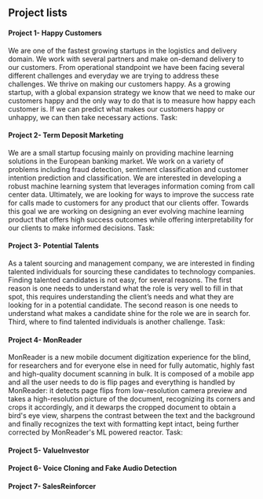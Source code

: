 ## Project lists
#### Project 1- Happy Customers
We are one of the fastest growing startups in the logistics and delivery domain. We work with several partners and make on-demand delivery to our customers. From operational standpoint we have been facing several different challenges and everyday we are trying to address these challenges. We thrive on making our customers happy. As a growing startup, with a global expansion strategy we know that we need to make our customers happy and the only way to do that is to measure how happy each customer is. If we can predict what makes our customers happy or unhappy, we can then take necessary actions.
Task:

#### Project 2- Term Deposit Marketing
We are a small startup focusing mainly on providing machine learning solutions in the European banking market. We work on a variety of problems including fraud detection, sentiment classification and customer intention prediction and classification. We are interested in developing a robust machine learning system that leverages information coming from call center data. Ultimately, we are looking for ways to improve the success rate for calls made to customers for any product that our clients offer. Towards this goal we are working on designing an ever evolving machine learning product that offers high success outcomes while offering interpretability for our clients to make informed decisions.
Task: 

#### Project 3- Potential Talents
As a talent sourcing and management company, we are interested in finding talented individuals for sourcing these candidates to technology companies. Finding talented candidates is not easy, for several reasons. The first reason is one needs to understand what the role is very well to fill in that spot, this requires understanding the client’s needs and what they are looking for in a potential candidate. The second reason is one needs to understand what makes a candidate shine for the role we are in search for. Third, where to find talented individuals is another challenge.
Task:

#### Project 4- MonReader
MonReader is a new mobile document digitization experience for the blind, for researchers and for everyone else in need for fully automatic, highly fast and high-quality document scanning in bulk. It is composed of a mobile app and all the user needs to do is flip pages and everything is handled by MonReader: it detects page flips from low-resolution camera preview and takes a high-resolution picture of the document, recognizing its corners and crops it accordingly, and it dewarps the cropped document to obtain a bird's eye view, sharpens the contrast between the text and the background and finally recognizes the text with formatting kept intact, being further corrected by MonReader's ML powered reactor.
Task:


#### Project 5- ValueInvestor
#### Project 6- Voice Cloning and Fake Audio Detection
#### Project 7- SalesReinforcer
